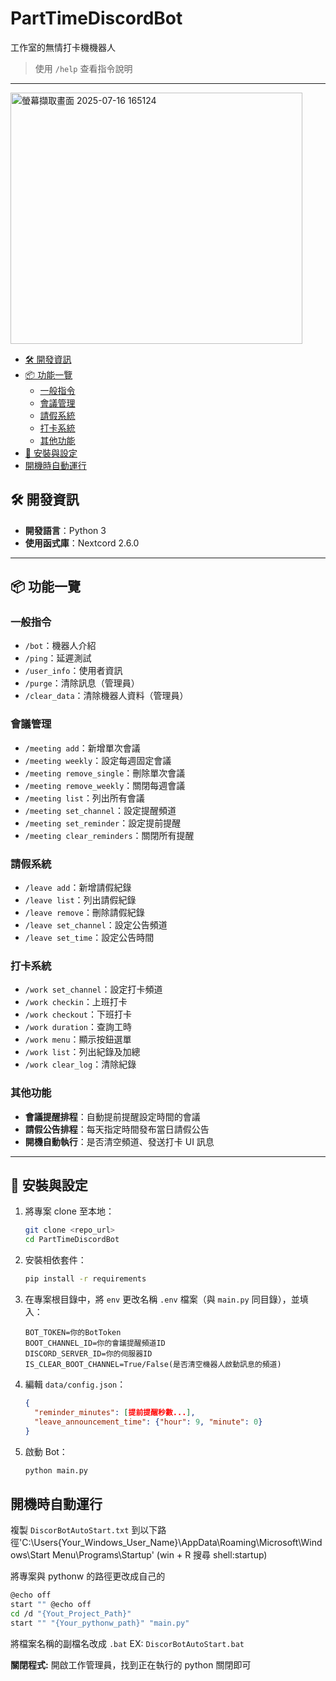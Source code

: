 # PartTimeDiscordBot
工作室的無情打卡機機器人 

> 使用 `/help` 查看指令說明

---

<img width="467" height="402" alt="螢幕擷取畫面 2025-07-16 165124" src="https://github.com/user-attachments/assets/63d1ac85-7806-43b3-8381-215170ddbd3b" />

- [🛠 開發資訊](#-開發資訊)
- [📦 功能一覽](#-功能一覽)
  - [一般指令](#一般指令)
  - [會議管理](#會議管理)
  - [請假系統](#請假系統)
  - [打卡系統](#打卡系統)
  - [其他功能](#其他功能)
- [📂 安裝與設定](#-安裝與設定)
- [開機時自動運行](#開機時自動運行)

## 🛠 開發資訊

* **開發語言**：Python 3
* **使用函式庫**：Nextcord 2.6.0

---

## 📦 功能一覽

### 一般指令

* `/bot`：機器人介紹
* `/ping`：延遲測試
* `/user_info`：使用者資訊
* `/purge`：清除訊息（管理員）
* `/clear_data`：清除機器人資料（管理員）

### 會議管理

* `/meeting add`：新增單次會議
* `/meeting weekly`：設定每週固定會議
* `/meeting remove_single`：刪除單次會議
* `/meeting remove_weekly`：關閉每週會議
* `/meeting list`：列出所有會議
* `/meeting set_channel`：設定提醒頻道
* `/meeting set_reminder`：設定提前提醒
* `/meeting clear_reminders`：關閉所有提醒

### 請假系統

* `/leave add`：新增請假紀錄
* `/leave list`：列出請假紀錄
* `/leave remove`：刪除請假紀錄
* `/leave set_channel`：設定公告頻道
* `/leave set_time`：設定公告時間

### 打卡系統

* `/work set_channel`：設定打卡頻道
* `/work checkin`：上班打卡
* `/work checkout`：下班打卡
* `/work duration`：查詢工時
* `/work menu`：顯示按鈕選單
* `/work list`：列出紀錄及加總
* `/work clear_log`：清除紀錄

### 其他功能

* **會議提醒排程**：自動提前提醒設定時間的會議
* **請假公告排程**：每天指定時間發布當日請假公告
* **開機自動執行**：是否清空頻道、發送打卡 UI 訊息

---

## 📂 安裝與設定

1. 將專案 clone 至本地：

   ```bash
   git clone <repo_url>
   cd PartTimeDiscordBot
   ```

2. 安裝相依套件：

   ```bash
   pip install -r requirements
   ```
3. 在專案根目錄中，將 `env` 更改名稱 `.env` 檔案（與 `main.py` 同目錄），並填入：

   ```env
   BOT_TOKEN=你的BotToken
   BOOT_CHANNEL_ID=你的會議提醒頻道ID
   DISCORD_SERVER_ID=你的伺服器ID
   IS_CLEAR_BOOT_CHANNEL=True/False(是否清空機器人啟動訊息的頻道)
   ```
4. 編輯 `data/config.json`：

   ```json
   {
     "reminder_minutes": [提前提醒秒數...],
     "leave_announcement_time": {"hour": 9, "minute": 0}
   }
   ```
5. 啟動 Bot：

   ```bash
   python main.py
   ```

## 開機時自動運行
複製 `DiscorBotAutoStart.txt` 到以下路徑'C:\Users\{Your_Windows_User_Name}\AppData\Roaming\Microsoft\Windows\Start Menu\Programs\Startup'  (win + R 搜尋 shell:startup)

將專案與 pythonw 的路徑更改成自己的
```bash
@echo off
start "" @echo off
cd /d "{Yout_Project_Path}"
start "" "{Your_pythonw_path}" "main.py"
```

將檔案名稱的副檔名改成 `.bat` EX: `DiscorBotAutoStart.bat` 

**關閉程式:** 開啟工作管理員，找到正在執行的 python 關閉即可
